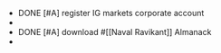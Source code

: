 - DONE [#A] register IG markets corporate account
-
- DONE [#A] download #[[Naval Ravikant]] Almanack
-